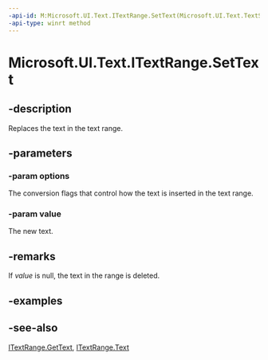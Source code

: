 ```yaml
---
-api-id: M:Microsoft.UI.Text.ITextRange.SetText(Microsoft.UI.Text.TextSetOptions,System.String)
-api-type: winrt method
---
```


<!-- Method syntax
public void SetText(Windows.UI.Text.TextSetOptions options, System.String value)
-->

# Microsoft.UI.Text.ITextRange.SetText

## -description
Replaces the text in the text range.

## -parameters
### -param options
The conversion flags that control how the text is inserted in the text range.

### -param value
The new text.

## -remarks
If *value* is null, the text in the range is deleted.

## -examples

## -see-also
[ITextRange.GetText](itextrange_gettext_2099646269.md), [ITextRange.Text](itextrange_text.md)
